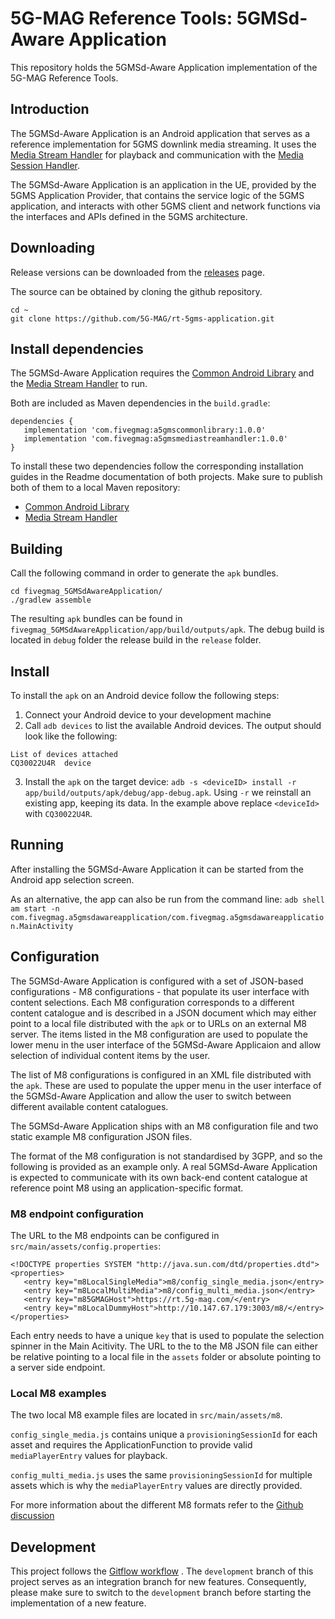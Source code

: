 # 5G-MAG Reference Tools: 5GMSd-Aware Application

This repository holds the 5GMSd-Aware Application implementation of the 5G-MAG Reference Tools.

## Introduction

The 5GMSd-Aware Application is an Android application that serves as a reference implementation for
5GMS downlink media streaming. It uses
the [Media Stream Handler](https://github.com/5G-MAG/rt-5gms-media-stream-handle) for playback and
communication with
the [Media Session Handler](https://github.com/5G-MAG/rt-5gms-media-session-handler).

The 5GMSd-Aware Application is an application in the UE, provided by the 5GMS Application Provider,
that contains the service logic of the 5GMS application, and interacts with other 5GMS
client and network functions via the interfaces and APIs defined in the 5GMS architecture.

## Downloading

Release versions can be downloaded from
the [releases](https://github.com/5G-MAG/rt-5gms-application/releases) page.

The source can be obtained by cloning the github repository.

```
cd ~
git clone https://github.com/5G-MAG/rt-5gms-application.git
```

## Install dependencies
The 5GMSd-Aware Application requires the [Common Android Library](https://github.com/5G-MAG/rt-5gms-common-android-library) and the [Media Stream Handler](https://github.com/5G-MAG/rt-5gms-media-stream-handler) to run.

Both are included as Maven dependencies in the `build.gradle`:

````
dependencies {
   implementation 'com.fivegmag:a5gmscommonlibrary:1.0.0'
   implementation 'com.fivegmag:a5gmsmediastreamhandler:1.0.0'
}
````

To install these two dependencies follow the corresponding installation guides in the Readme documentation of both projects. Make sure to publish both of them to a local Maven repository:

* [Common Android Library](https://github.com/5G-MAG/rt-5gms-common-android-library#publish-to-local-maven-repository)
* [Media Stream Handler](https://github.com/5G-MAG/rt-5gms-media-stream-handler#publish-to-local-maven-repository)


## Building

Call the following command in order to generate the `apk` bundles.

````
cd fivegmag_5GMSdAwareApplication/
./gradlew assemble
````

The resulting `apk` bundles can be found in `fivegmag_5GMSdAwareApplication/app/build/outputs/apk`.
The debug build is located in `debug` folder the release build in the `release` folder.

## Install

To install the `apk` on an Android device follow the following steps:

1. Connect your Android device to your development machine
2. Call `adb devices` to list the available Android devices. The output should look like the
   following:

````
List of devices attached
CQ30022U4R	device
````

3. Install the `apk` on the target
   device: `adb -s <deviceID> install -r app/build/outputs/apk/debug/app-debug.apk`. Using `-r`
   we reinstall an existing app, keeping its data. In the example above replace `<deviceId>`
   with `CQ30022U4R`.

## Running

After installing the 5GMSd-Aware Application it can be started from the Android app selection
screen.

As an alternative, the app can also be run from the command
line: `adb shell am start -n com.fivegmag.a5gmsdawareapplication/com.fivegmag.a5gmsdawareapplication.MainActivity `

## Configuration

The 5GMSd-Aware Application is configured with a set of JSON-based configurations - M8 configurations - that
populate its user interface with content selections. Each M8 configuration corresponds to a different content
catalogue and is described in a JSON document which may either point to a local file distributed with the `apk` or
to URLs on an external M8 server. The items listed in the M8 configuration are used to populate the lower menu in
the user interface of the 5GMSd-Aware Applicaion and allow selection of individual content items by the user.

The list of M8 configurations is configured in an XML file distributed with the `apk`. These are used to populate
the upper menu in the user interface of the 5GMSd-Aware Application and allow the user to switch between
different available content catalogues.

The 5GMSd-Aware Application ships with an M8 configuration file and two static example M8 configuration JSON files.

The format of the M8 configuration is not standardised by 3GPP, and so the following is provided as an example
only. A real 5GMSd-Aware Application is expected to communicate with its own back-end content catalogue at
reference point M8 using an application-specific format.

### M8 endpoint configuration

The URL to the M8 endpoints can be configured in `src/main/assets/config.properties`:

```` 
<!DOCTYPE properties SYSTEM "http://java.sun.com/dtd/properties.dtd">
<properties>
   <entry key="m8LocalSingleMedia">m8/config_single_media.json</entry>
   <entry key="m8LocalMultiMedia">m8/config_multi_media.json</entry>
   <entry key="m85GMAGHost">https://rt.5g-mag.com/</entry>
   <entry key="m8LocalDummyHost">http://10.147.67.179:3003/m8/</entry>
</properties>
````

Each entry needs to have a unique `key` that is used to populate the selection spinner in the Main Acitivity. The
URL to the to the M8 JSON file can either be relative pointing to a local file in the `assets`
folder or absolute pointing to a server side endpoint.

### Local M8 examples

The two local M8 example files are located in  `src/main/assets/m8`.

`config_single_media.js` contains unique a `provisioningSessionId` for each asset and requires the
ApplicationFunction to provide valid `mediaPlayerEntry` values for playback.

`config_multi_media.js` uses the same `provisioningSessionId` for multiple assets which is why
the `mediaPlayerEntry` values are directly provided.

For more information about the different M8 formats refer to
the [Github discussion](https://github.com/5G-MAG/rt-5gms-application/discussions/6)

## Development

This project follows
the [Gitflow workflow](https://www.atlassian.com/git/tutorials/comparing-workflows/gitflow-workflow)
. The `development`
branch of this project serves as an integration branch for new features. Consequently, please make
sure to switch to the `development`
branch before starting the implementation of a new feature. 
